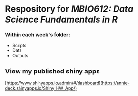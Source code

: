 # Respository for *MBIO612: Data Science Fundamentals in R*
### Within each week's folder:
* Scripts
* Data
* Outputs

## View my published shiny apps
[https://www.shinyapps.io/admin/#/dashboard](https://annie-deck.shinyapps.io/Shiny_HW_App/)
